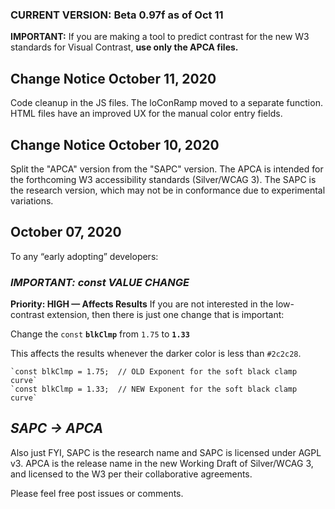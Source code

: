 ### CURRENT VERSION: Beta 0.97f as of Oct 11

**IMPORTANT:** If you are making a tool to predict contrast for the new W3 standards for Visual Contrast, **use only the APCA files.**


## Change Notice October 11, 2020
Code cleanup in the JS files. The loConRamp moved to a separate function.
HTML files have an improved UX for the manual color entry fields.

## Change Notice October 10, 2020
Split the "APCA" version from the "SAPC" version. The APCA is intended for the forthcoming W3 accessibility standards (Silver/WCAG 3). The SAPC is the research version, which may not be in conformance due to experimental variations.

## October 07, 2020
To any “early adopting” developers: 
### _IMPORTANT: const VALUE CHANGE_
**Priority: HIGH — Affects Results**
If you are not interested in the low-contrast extension, then there is just one change that is important:

Change the `const` **`blkClmp`** from `1.75` to **`1.33`**

This affects the results whenever the darker color is less than `#2c2c28`.

	`const blkClmp = 1.75;	// OLD Exponent for the soft black clamp curve`
	`const blkClmp = 1.33;	// NEW Exponent for the soft black clamp curve`

## _SAPC -> APCA_
Also just FYI, SAPC is the research name and SAPC is licensed under AGPL v3. 
APCA is the release name in the new Working Draft of Silver/WCAG 3, and licensed to the W3 per their collaborative agreements.

Please feel free post issues or comments.
